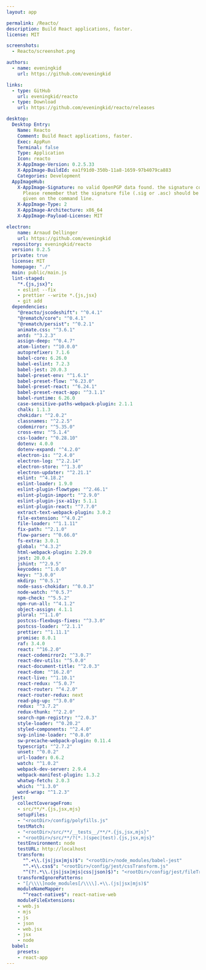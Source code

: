 ```yaml
---
layout: app

permalink: /Reacto/
description: Build React applications, faster.
license: MIT

screenshots:
  - Reacto/screenshot.png

authors:
  - name: eveningkid
    url: https://github.com/eveningkid

links:
  - type: GitHub
    url: eveningkid/reacto
  - type: Download
    url: https://github.com/eveningkid/reacto/releases

desktop:
  Desktop Entry:
    Name: Reacto
    Comment: Build React applications, faster.
    Exec: AppRun
    Terminal: false
    Type: Application
    Icon: reacto
    X-AppImage-Version: 0.2.5.33
    X-AppImage-BuildId: ea1f91d0-350b-11a8-1659-97b4079ca883
    Categories: Development
  AppImageHub:
    X-AppImage-Signature: no valid OpenPGP data found. the signature could not be verified.
      Please remember that the signature file (.sig or .asc) should be the first file
      given on the command line.
    X-AppImage-Type: 2
    X-AppImage-Architecture: x86_64
    X-AppImage-Payload-License: MIT

electron:
    name: Arnaud Dellinger
    url: https://github.com/eveningkid
  repository: eveningkid/reacto
  version: 0.2.5
  private: true
  license: MIT
  homepage: "./"
  main: public/main.js
  lint-staged:
    "*.{js,jsx}":
    - eslint --fix
    - prettier --write *.{js,jsx}
    - git add
  dependencies:
    "@reacto/jscodeshift": "^0.4.1"
    "@rematch/core": "^0.4.1"
    "@rematch/persist": "^0.2.1"
    animate.css: "^3.6.1"
    antd: "^3.2.3"
    assign-deep: "^0.4.7"
    atom-linter: "^10.0.0"
    autoprefixer: 7.1.6
    babel-core: 6.26.0
    babel-eslint: 7.2.3
    babel-jest: 20.0.3
    babel-preset-env: "^1.6.1"
    babel-preset-flow: "^6.23.0"
    babel-preset-react: "^6.24.1"
    babel-preset-react-app: "^3.1.1"
    babel-runtime: 6.26.0
    case-sensitive-paths-webpack-plugin: 2.1.1
    chalk: 1.1.3
    chokidar: "^2.0.2"
    classnames: "^2.2.5"
    codemirror: "^5.35.0"
    cross-env: "^5.1.4"
    css-loader: "^0.28.10"
    dotenv: 4.0.0
    dotenv-expand: "^4.2.0"
    electron-is: "^2.4.0"
    electron-log: "^2.2.14"
    electron-store: "^1.3.0"
    electron-updater: "^2.21.1"
    eslint: "^4.18.2"
    eslint-loader: 1.9.0
    eslint-plugin-flowtype: "^2.46.1"
    eslint-plugin-import: "^2.9.0"
    eslint-plugin-jsx-a11y: 5.1.1
    eslint-plugin-react: "^7.7.0"
    extract-text-webpack-plugin: 3.0.2
    file-extension: "^4.0.2"
    file-loader: "^1.1.11"
    fix-path: "^2.1.0"
    flow-parser: "^0.66.0"
    fs-extra: 3.0.1
    global: "^4.3.2"
    html-webpack-plugin: 2.29.0
    jest: 20.0.4
    jshint: "^2.9.5"
    keycodes: "^1.0.0"
    keyv: "^3.0.0"
    mkdirp: "^0.5.1"
    node-sass-chokidar: "^0.0.3"
    node-watch: "^0.5.7"
    npm-check: "^5.5.2"
    npm-run-all: "^4.1.2"
    object-assign: 4.1.1
    plural: "^1.1.0"
    postcss-flexbugs-fixes: "^3.3.0"
    postcss-loader: "^2.1.1"
    prettier: "^1.11.1"
    promise: 8.0.1
    raf: 3.4.0
    react: "^16.2.0"
    react-codemirror2: "^3.0.7"
    react-dev-utils: "^5.0.0"
    react-document-title: "^2.0.3"
    react-dom: "^16.2.0"
    react-live: "^1.10.1"
    react-redux: "^5.0.7"
    react-router: "^4.2.0"
    react-router-redux: next
    read-pkg-up: "^3.0.0"
    redux: "^3.7.2"
    redux-thunk: "^2.2.0"
    search-npm-registry: "^2.0.3"
    style-loader: "^0.20.2"
    styled-components: "^2.4.0"
    svg-inline-loader: "^0.8.0"
    sw-precache-webpack-plugin: 0.11.4
    typescript: "^2.7.2"
    unset: "^0.0.2"
    url-loader: 0.6.2
    watch: "^1.0.2"
    webpack-dev-server: 2.9.4
    webpack-manifest-plugin: 1.3.2
    whatwg-fetch: 2.0.3
    which: "^1.3.0"
    word-wrap: "^1.2.3"
  jest:
    collectCoverageFrom:
    - src/**/*.{js,jsx,mjs}
    setupFiles:
    - "<rootDir>/config/polyfills.js"
    testMatch:
    - "<rootDir>/src/**/__tests__/**/*.{js,jsx,mjs}"
    - "<rootDir>/src/**/?(*.)(spec|test).{js,jsx,mjs}"
    testEnvironment: node
    testURL: http://localhost
    transform:
      "^.+\\.(js|jsx|mjs)$": "<rootDir>/node_modules/babel-jest"
      "^.+\\.css$": "<rootDir>/config/jest/cssTransform.js"
      "^(?!.*\\.(js|jsx|mjs|css|json)$)": "<rootDir>/config/jest/fileTransform.js"
    transformIgnorePatterns:
    - "[/\\\\]node_modules[/\\\\].+\\.(js|jsx|mjs)$"
    moduleNameMapper:
      "^react-native$": react-native-web
    moduleFileExtensions:
    - web.js
    - mjs
    - js
    - json
    - web.jsx
    - jsx
    - node
  babel:
    presets:
    - react-app
---
```

